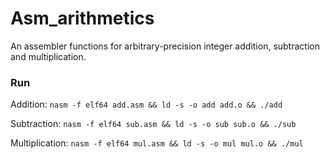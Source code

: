 # Asm_arithmetics

An assembler functions for arbitrary-precision integer addition, subtraction and multiplication.

### Run
Addition: `nasm -f elf64 add.asm && ld -s -o add add.o && ./add` 

Subtraction: `nasm -f elf64 sub.asm && ld -s -o sub sub.o && ./sub` 

Multiplication: `nasm -f elf64 mul.asm && ld -s -o mul mul.o && ./mul`
